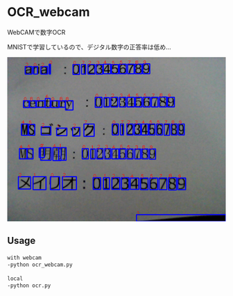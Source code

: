 # OCR_webcam
WebCAMで数字OCR

MNISTで学習しているので、デジタル数字の正答率は低め…

![out](out.png "サンプル")

## Usage
```
with webcam
-python ocr_webcam.py

local
-python ocr.py
```
